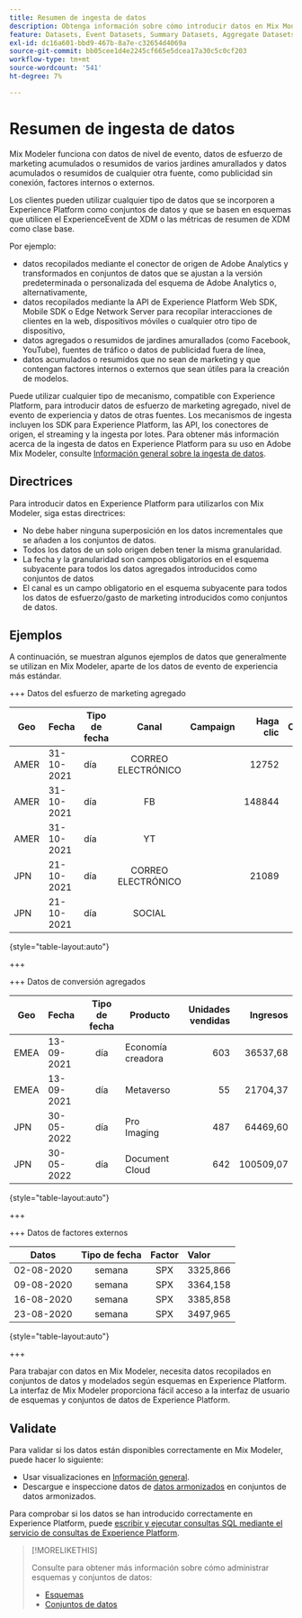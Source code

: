 ```yaml
---
title: Resumen de ingesta de datos
description: Obtenga información sobre cómo introducir datos en Mix Modeler.
feature: Datasets, Event Datasets, Summary Datasets, Aggregate Datasets
exl-id: dc16a601-bbd9-467b-8a7e-c32654d4069a
source-git-commit: bb05cee1d4e2245cf665e5dcea17a30c5c0cf203
workflow-type: tm+mt
source-wordcount: '541'
ht-degree: 7%

---
```


# Resumen de ingesta de datos

Mix Modeler funciona con datos de nivel de evento, datos de esfuerzo de marketing acumulados o resumidos de varios jardines amurallados y datos acumulados o resumidos de cualquier otra fuente, como publicidad sin conexión, factores internos o externos.

Los clientes pueden utilizar cualquier tipo de datos que se incorporen a Experience Platform como conjuntos de datos y que se basen en esquemas que utilicen el ExperienceEvent de XDM o las métricas de resumen de XDM como clase base.

Por ejemplo:

* datos recopilados mediante el conector de origen de Adobe Analytics y transformados en conjuntos de datos que se ajustan a la versión predeterminada o personalizada del esquema de Adobe Analytics o, alternativamente,
* datos recopilados mediante la API de Experience Platform Web SDK, Mobile SDK o Edge Network Server para recopilar interacciones de clientes en la web, dispositivos móviles o cualquier otro tipo de dispositivo,
* datos agregados o resumidos de jardines amurallados (como Facebook, YouTube), fuentes de tráfico o datos de publicidad fuera de línea,
* datos acumulados o resumidos que no sean de marketing y que contengan factores internos o externos que sean útiles para la creación de modelos.

Puede utilizar cualquier tipo de mecanismo, compatible con Experience Platform, para introducir datos de esfuerzo de marketing agregado, nivel de evento de experiencia y datos de otras fuentes. Los mecanismos de ingesta incluyen los SDK para Experience Platform, las API, los conectores de origen, el streaming y la ingesta por lotes. Para obtener más información acerca de la ingesta de datos en Experience Platform para su uso en Adobe Mix Modeler, consulte [Información general sobre la ingesta de datos](https://experienceleague.adobe.com/es/docs/experience-platform/ingestion/home).

## Directrices

Para introducir datos en Experience Platform para utilizarlos con Mix Modeler, siga estas directrices:

* No debe haber ninguna superposición en los datos incrementales que se añaden a los conjuntos de datos.
* Todos los datos de un solo origen deben tener la misma granularidad.
* La fecha y la granularidad son campos obligatorios en el esquema subyacente para todos los datos agregados introducidos como conjuntos de datos
* El canal es un campo obligatorio en el esquema subyacente para todos los datos de esfuerzo/gasto de marketing introducidos como conjuntos de datos.


## Ejemplos

A continuación, se muestran algunos ejemplos de datos que generalmente se utilizan en Mix Modeler, aparte de los datos de evento de experiencia más estándar.

+++ Datos del esfuerzo de marketing agregado

| Geo | Fecha | Tipo de fecha | Canal | Campaign | Haga clic | Obtenido | Participación | Impresión | Open | Propio | Enviado | Gasto |
|---|:--|---|:---:|---|--:|---|--:|---|---|---|--:|--:|
| AMER | 31-10-2021 | día | CORREO ELECTRÓNICO | | 12752 | | | | | | 1132945 | |
| AMER | 31-10-2021 | día | FB | | 148844 | | | | | | | 42111 |
| AMER | 31-10-2021 | día | YT | | | | 2314452 | | | | | 10540 |
| JPN | 21-10-2021 | día | CORREO ELECTRÓNICO | | 21089 | | | | | | 3283626 | |
| JPN | 21-10-2021 | día | SOCIAL | | | | 621 | | | | | 74512 |

{style="table-layout:auto"}

+++

+++ Datos de conversión agregados

| Geo | Fecha | Tipo de fecha | Producto | Unidades vendidas | Ingresos |
|---|:---|:---:|---|--:|--:|
| EMEA | 13-09-2021 | día | Economía creadora | 603 | 36537,68 |
| EMEA | 13-09-2021 | día | Metaverso | 55 | 21704,37 |
| JPN | 30-05-2022 | día | Pro Imaging | 487 | 64469,60 |
| JPN | 30-05-2022 | día | Document Cloud | 642 | 100509,07 |

{style="table-layout:auto"}

+++

+++ Datos de factores externos

| Datos | Tipo de fecha | Factor | Valor |
|---|:---:|:---:|:---|
| 02-08-2020 | semana | SPX | 3325,866 |
| 09-08-2020 | semana | SPX | 3364,158 |
| 16-08-2020 | semana | SPX | 3385,858 |
| 23-08-2020 | semana | SPX | 3497,965 |

{style="table-layout:auto"}

+++

Para trabajar con datos en Mix Modeler, necesita datos recopilados en conjuntos de datos y modelados según esquemas en Experience Platform. La interfaz de Mix Modeler proporciona fácil acceso a la interfaz de usuario de esquemas y conjuntos de datos de Experience Platform.


## Validate

Para validar si los datos están disponibles correctamente en Mix Modeler, puede hacer lo siguiente:

* Usar visualizaciones en [Información general](/help/overview.md).
* Descargue e inspeccione datos de [datos armonizados](/help/harmonize-data/overview.md) en conjuntos de datos armonizados.

Para comprobar si los datos se han introducido correctamente en Experience Platform, puede [escribir y ejecutar consultas SQL mediante el servicio de consultas de Experience Platform](https://experienceleague.adobe.com/es/docs/experience-platform/query/home).


>[!MORELIKETHIS]
>
>Consulte para obtener más información sobre cómo administrar esquemas y conjuntos de datos:
>
>* [Esquemas](schemas.md)
>* [Conjuntos de datos](datasets.md)
